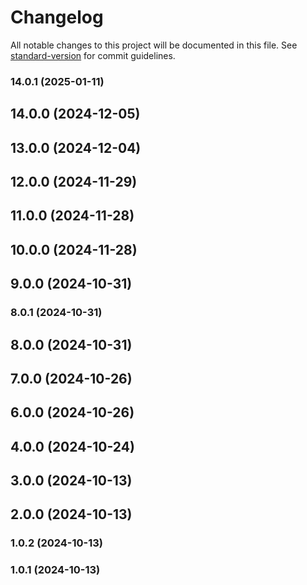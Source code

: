 # Changelog

All notable changes to this project will be documented in this file. See [standard-version](https://github.com/conventional-changelog/standard-version) for commit guidelines.

### 14.0.1 (2025-01-11)

## 14.0.0 (2024-12-05)

## 13.0.0 (2024-12-04)

## 12.0.0 (2024-11-29)

## 11.0.0 (2024-11-28)

## 10.0.0 (2024-11-28)

## 9.0.0 (2024-10-31)

### 8.0.1 (2024-10-31)

## 8.0.0 (2024-10-31)

## 7.0.0 (2024-10-26)

## 6.0.0 (2024-10-26)

## 4.0.0 (2024-10-24)

## 3.0.0 (2024-10-13)

## 2.0.0 (2024-10-13)

### 1.0.2 (2024-10-13)

### 1.0.1 (2024-10-13)